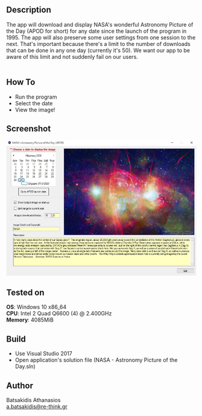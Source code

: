 ## Description ##

The app will download and display NASA's wonderful Astronomy Picture of the Day (APOD for short) for any date since the launch of the program in 1995. The app will also preserve some user settings from one session to the next. That's important because there's a limit to the number of downloads that can be done in any one day (currently it's 50). We want our app to be aware of this limit and not suddenly fail on our users.<br>
<br>

## How To ##

* Run the program
* Select the date
* View the image!

## Screenshot

![Alt text](/Screenshot/screen.JPG?raw=true "NASA")

## Tested on ##

**OS**: Windows 10 x86_64 <br>
**CPU**: Intel 2 Quad Q6600 (4) @ 2.400GHz <br>
**Memory**: 4085MiB <br>

## Build ##

* Use Visual Studio 2017<br>
* Open application's solution file (NASA - Astronomy Picture of the Day.sln)<br>

## Author ##

Batsakidis Athanasios<br>
a.batsakidis@re-think.gr